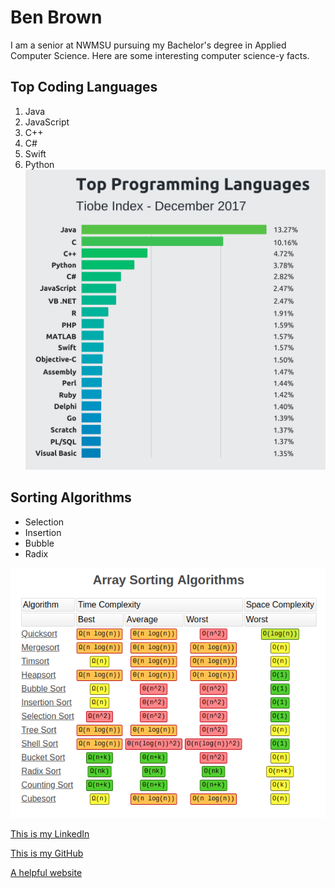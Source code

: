 # Ben Brown

I am a senior at NWMSU pursuing my Bachelor's degree in Applied Computer Science.  Here are some interesting computer science-y facts.

## Top Coding Languages

1. Java
2. JavaScript
3. C++
4. C#
5. Swift
6. Python
![Top Languages](topLang.png)

## Sorting Algorithms

- Selection 
- Insertion 
- Bubble 
- Radix

![Sorting Algorithms](sorting.png)

[This is my LinkedIn](https://www.linkedin.com/in/benjamin-brown-0961b1170)

[This is my GitHub](https://github.com/BenB049)

[A helpful website](https://www.google.com)


